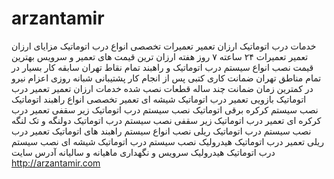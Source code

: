 # arzantamir
 خدمات درب اتوماتیک ارزان تعمیر تعمیرات تخصصی انواع درب اتوماتیک مزایای ارزان تعمیر تعمیرات ۲۴ ساعته ۷ روز هفته ارزان ترین قیمت های تعمیر و سرویس بهترین قیمت نصب انواع سیستم درب اتوماتیک و راهبند تمام نقاط تهران سابقه کار بسیار در تمام مناطق تهران ضمانت کاری کتبی پس از انجام کار پشتیبانی شبانه روزی اعزام نیرو در کمترین زمان ضمانت چند ساله قطعات نصب شده خدمات ارزان تعمیر تعمیر درب اتوماتیک بازویی تعمیر درب اتوماتیک شیشه ای تعمیر تخصصی انواع راهبند اتوماتیک نصب سیستم کرکره برقی اتوماتیک نصب سیستم درب اتوماتیک زیر سقفی تعمیر درب کرکره ای تعمیر درب اتوماتیک زیر سقفی نصب سیستم درب اتوماتیک دولنگه و تک لنگه نصب سیستم درب اتوماتیک ریلی نصب انواع سیستم راهبند های اتوماتیک تعمیر درب ریلی تعمیر درب اتوماتیک هیدرولیک نصب سیستم درب اتوماتیک شیشه ای نصب سیستم درب اتوماتیک هیدرولیک سرویس و نگهداری ماهیانه و سالیانه  آدرس سایت http://arzantamir.com    
